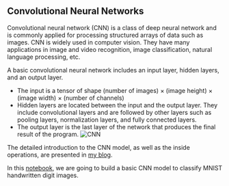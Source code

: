 ## **Convolutional Neural Networks**
Convolutional neural network (CNN) is a class of deep neural network and is commonly applied for processing structured arrays of data such as images. CNN is widely used in computer vision. They have many applications in image and video recognition, image classification, natural language processing, etc.

A basic convolutional neural network includes an input layer, hidden layers, and an output layer.

- The input is a tensor of shape (number of images) × (image height) × (image width) × (number of channels)
- Hidden layers are located between the input and the output layer. They include convolutional layers and are followed by other layers such as pooling layers, normalization layers, and fully connected layers.
- The output layer is the last layer of the network that produces the final result of the program.
![CNN](https://github.com/KhuyenLE-maths/Medium_blogs/assets/69978820/c0f51c25-0904-43b4-bcdf-b8ce1354dd3c)

The detailed introduction to the CNN model, as well as the inside operations, are presented in [my blog](https://medium.com/mlearning-ai/convolutional-neural-networks-3f00c165c9d9).

In this [notebook](https://github.com/KhuyenLE-maths/Medium_blogs/blob/main/CNN_MNIST/CNN_MNIST.ipynb), we are going to build a basic CNN model to classify MNIST handwritten digit images.

